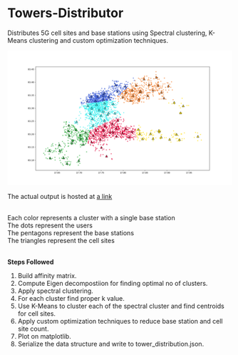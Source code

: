 # Towers-Distributor
Distributes 5G cell sites and base stations using Spectral clustering, K-Means clustering and custom optimization techniques.

![Output plotted using matplotlib](https://github.com/AjayRajNelapudi/Towers-Distributor/blob/master/tower-distribution.png)

The actual output is hosted at
[a link](https://towersdistributor.000webhostapp.com/)

<br>
Each color represents a cluster with a single base station<br>
The dots represent the users<br>
The pentagons represent the base stations<br>
The triangles represent the cell sites<br>
<br>

<b>Steps Followed</b><br>
1. Build affinity matrix.<br>
2. Compute Eigen decompostiion for finding optimal no of clusters.<br>
3. Apply spectral clustering.<br>
4. For each cluster find proper k value.<br>
5. Use K-Means to cluster each of the spectral cluster and find centroids for cell sites.<br>
6. Apply custom optimization techniques to reduce base station and cell site count.<br>
7. Plot on matplotlib.<br>
8. Serialize the data structure and write to tower_distribution.json.<br>